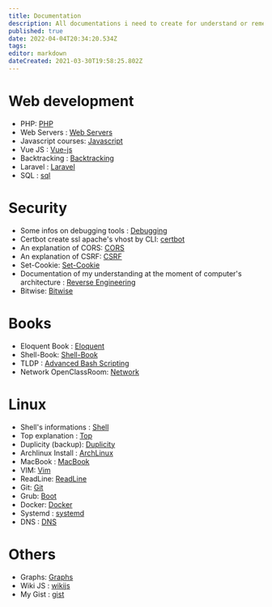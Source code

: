 ```yaml
---
title: Documentation
description: All documentations i need to create for understand or remember
published: true
date: 2022-04-04T20:34:20.534Z
tags: 
editor: markdown
dateCreated: 2021-03-30T19:58:25.802Z
---
```


# Web development

- PHP: [PHP](php)
- Web Servers : [Web Servers](web-server)
- Javascript courses: [Javascript](javascript)
- Vue JS : [Vue-js](/Hidden-Pages/vue-js)
- Backtracking : [Backtracking](backtracking)
- Laravel : [Laravel](/Hidden-Pages/Laravel)
- SQL : [sql](/Hidden-Pages/sql)

# Security

- Some infos on debugging tools : [Debugging](debugging)
- Certbot create ssl apache's vhost by CLI: [certbot](certbot)
- An explanation of CORS: [CORS](cors)
- An explanation of CSRF: [CSRF](Csrf)
- Set-Cookie: [Set-Cookie](/set-cookie)
- Documentation of my understanding at the moment of computer's architecture : [Reverse Engineering](/reverse-engineering)
- Bitwise: [Bitwise](Bitwise)

# Books

- Eloquent Book : [Eloquent](eloquent-book)
- Shell-Book: [Shell-Book](/shell-book)
- TLDP : [Advanced Bash Scripting](/abs)
- Network OpenClassRoom: [Network](/network)

# Linux

- Shell's informations : [Shell](shell)
- Top explanation : [Top](top)
- Duplicity (backup): [Duplicity](duplicity)
- Archlinux Install : [ArchLinux](archlinux)
- MacBook : [MacBook](mac-book)
- VIM: [Vim](vim)
- ReadLine: [ReadLine](readline)
- Git: [Git](git)
- Grub: [Boot](Boot)
- Docker: [Docker](docker)
- Systemd : [systemd](systemd)
- DNS : [DNS](/fr/DNS)

# Others

- Graphs: [Graphs](graphs)
- Wiki JS : [wikijs](/wikijs)
- My Gist : [gist](/gist)

